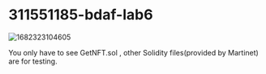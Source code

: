 # 311551185-bdaf-lab6

![1682323104605](https://user-images.githubusercontent.com/87699256/233935166-049ea06b-77a1-469a-b30b-234140ffcecd.jpg)

You only have to see GetNFT.sol , other Solidity files(provided by Martinet) are for testing.

